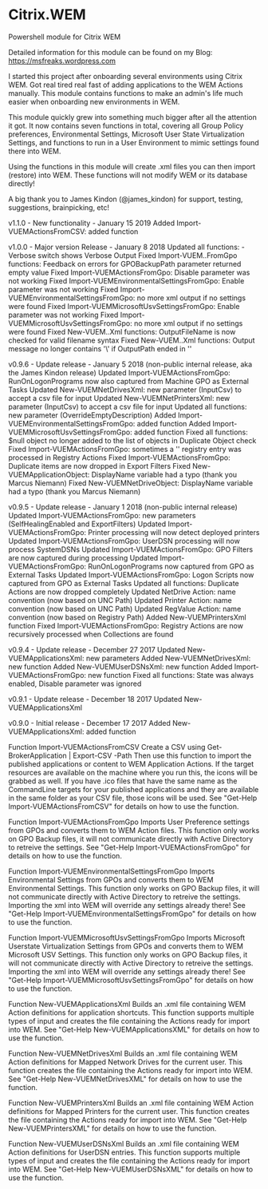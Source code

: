 
# Citrix.WEM
Powershell module for Citrix WEM

Detailed information for this module can be found on my Blog:
https://msfreaks.wordpress.com

I started this project after onboarding several environments using Citrix WEM.
Got real tired real fast of adding applications to the WEM Actions manually.
This module contains functions to make an admin's life much easier when onboarding
new environments in WEM.

This module quickly grew into something much bigger after all the attention it got.
It now contains seven functions in total, covering all Group Policy preferences, Environmental Settings,
Microsoft User State Virtualization Settings, and functions to run in a User Environment to mimic settings
found there into WEM.

Using the functions in this module will create .xml files you can then import (restore) into WEM.
These functions will not modify WEM or its database directly!

A big thank you to James Kindon (@james_kindon) for support, testing, suggestions, brainpicking, etc!

v1.1.0 - New functionality - January 15 2019
Added Import-VUEMActionsFromCSV: added function

v1.0.0 - Major version Release - January 8 2018
Updated all functions: -Verbose switch shows Verbose Output
Fixed Import-VUEM..FromGpo functions: Feedback on errors for GPOBackupPath parameter returned empty value
Fixed Import-VUEMActionsFromGpo: Disable parameter was not working
Fixed Import-VUEMEnvironmentalSettingsFromGpo: Enable parameter was not working
Fixed Import-VUEMEnvironmentalSettingsFromGpo: no more xml output if no settings were found
Fixed Import-VUEMMicrosoftUsvSettingsFromGpo: Enable parameter was not working
Fixed Import-VUEMMicrosoftUsvSettingsFromGpo: no more xml output if no settings were found
Fixed New-VUEM..Xml functions: OutputFileName is now checked for valid filename syntax
Fixed New-VUEM..Xml functions: Output message no longer contains '\\' if OutputPath ended in '\'

v0.9.6 - Update release - January 5 2018 (non-public internal release, aka the James Kindon release)
Updated Import-VUEMActionsFromGpo: RunOnLogonPrograms now also captured from Machine GPO as External Tasks
Updated New-VUEMNetDrivesXml: new parameter (InputCsv) to accept a csv file for input
Updated New-VUEMNetPrintersXml: new parameter (InputCsv) to accept a csv file for input
Updated all functions: new parameter (OverrideEmptyDescription)
Added Import-VUEMEnvironmentalSettingsFromGpo: added function
Added Import-VUEMMicrosoftUsvSettingsFromGpo: added function
Fixed all functions: $null object no longer added to the list of objects in Duplicate Object check
Fixed Import-VUEMActionsFromGpo: sometimes a '\' registry entry was processed in Registry Actions
Fixed Import-VUEMActionsFromGpo: Duplicate items are now dropped in Export Filters
Fixed New-VUEMApplicationObject: DisplayName variable had a typo (thank you Marcus Niemann)
Fixed New-VUEMNetDriveObject: DisplayName variable had a typo (thank you Marcus Niemann)

v0.9.5 - Update release - January 1 2018 (non-public internal release)
Updated Import-VUEMActionsFromGpo: new parameters (SelfHealingEnabled and ExportFilters)
Updated Import-VUEMActionsFromGpo: Printer processing will now detect deployed printers
Updated Import-VUEMActionsFromGpo: UserDSN processing will now process SystemDSNs
Updated Import-VUEMActionsFromGpo: GPO Filters are now captured during processing
Updated Import-VUEMActionsFromGpo: RunOnLogonPrograms now captured from GPO as External Tasks
Updated Import-VUEMActionsFromGpo: Logon Scripts now captured from GPO as External Tasks
Updated all functions: Duplicate Actions are now dropped completely
Updated NetDrive Action: name convention (now based on UNC Path)
Updated Printer Action: name convention (now based on UNC Path)
Updated RegValue Action: name convention (now based on Registry Path)
Added New-VUEMPrintersXml function
Fixed Import-VUEMActionsFromGpo: Registry Actions are now recursively processed when Collections are found

v0.9.4 - Update release - December 27 2017
Updated New-VUEMApplicationsXml: new parameters
Added New-VUEMNetDrivesXml: new function
Added New-VUEMUserDSNsXml: new function
Added Import-VUEMActionsFromGpo: new function
Fixed all functions: State was always enabled, Disable parameter was ignored

v0.9.1 - Update release - December 18 2017
Updated New-VUEMApplicationsXml

v0.9.0 - Initial release - December 17 2017
Added New-VUEMApplicationsXml: added function

Function Import-VUEMActionsFromCSV
Create a CSV using Get-BrokerApplication | Export-CSV -Path <path to output csv file>
Then use this function to import the published applications or content to WEM Application Actions.
If the target resources are available on the machine where you run this, the icons will be grabbed as well.
If you have .ico files that have the same name as the CommandLine targets for your published applications
and they are available in the same folder as your CSV file, those icons will be used.
See "Get-Help Import-VUEMActionsFromCSV" for details on how to use the function.


Function Import-VUEMActionsFromGpo
Imports User Preference settings from GPOs and converts them to WEM Action files.
This function only works on GPO Backup files, it will not communicate directly with
Active Directory to retreive the settings.
See "Get-Help Import-VUEMActionsFromGpo" for details on how to use the function.


Function Import-VUEMEnvironmentalSettingsFromGpo
Imports Environmental Settings from GPOs and converts them to WEM Environmental Settings.
This function only works on GPO Backup files, it will not communicate directly with
Active Directory to retreive the settings.
Importing the xml into WEM will override any settings already there!
See "Get-Help Import-VUEMEnvironmentalSettingsFromGpo" for details on how to use the function.


Function Import-VUEMMicrosoftUsvSettingsFromGpo
Imports Microsoft Userstate Virtualization Settings from GPOs and converts them to WEM Microsoft USV Settings.
This function only works on GPO Backup files, it will not communicate directly with
Active Directory to retreive the settings.
Importing the xml into WEM will override any settings already there!
See "Get-Help Import-VUEMMicrosoftUsvSettingsFromGpo" for details on how to use the function.


Function New-VUEMApplicationsXml
Builds an .xml file containing WEM Action definitions for application shortcuts.
This function supports multiple types of input and creates the file containing the Actions
ready for import into WEM.
See "Get-Help New-VUEMApplicationsXML" for details on how to use the function.


Function New-VUEMNetDrivesXml
Builds an .xml file containing WEM Action definitions for Mapped Network Drives for the current user.
This function creates the file containing the Actions ready for import into WEM.
See "Get-Help New-VUEMNetDrivesXML" for details on how to use the function.


Function New-VUEMPrintersXml
Builds an .xml file containing WEM Action definitions for Mapped Printers for the current user.
This function creates the file containing the Actions ready for import into WEM.
See "Get-Help New-VUEMPrintersXML" for details on how to use the function.


Function New-VUEMUserDSNsXml
Builds an .xml file containing WEM Action definitions for UserDSN entries.
This function supports multiple types of input and creates the file containing the Actions
ready for import into WEM.
See "Get-Help New-VUEMUserDSNsXML" for details on how to use the function.
